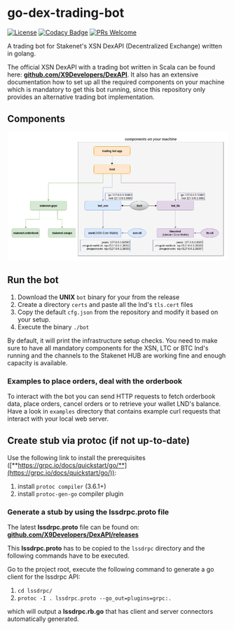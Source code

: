 # go-dex-trading-bot

[![License](http://img.shields.io/badge/license-MIT-blue.svg)](https://raw.githubusercontent.com/miguelmota/cwntr/go-crypto-tools/LICENSE.md)
[![Codacy Badge](https://api.codacy.com/project/badge/Grade/1ab794872bef48d59e09f8e3160d6326)](https://www.codacy.com/manual/cwntr/go-dex-client?utm_source=github.com&amp;utm_medium=referral&amp;utm_content=cwntr/go-dex-client&amp;utm_campaign=Badge_Grade)
[![PRs Welcome](https://img.shields.io/badge/PRs-welcome-brightgreen.svg)](#contributing)

A trading bot for Stakenet's XSN DexAPI (Decentralized Exchange) written in golang.

The official XSN DexAPI with a trading bot written in Scala can be found here: [**github.com/X9Developers/DexAPI**](https://github.com/X9Developers/DexAPI). It also has an extensive documentation how to set up all the required components on your machine which is mandatory to get this bot running, since this repository only provides an alternative trading bot implementation.

## Components
![alt text](infrastructure/components.png)

## Run the bot
 1. Download the **UNIX** `bot` binary for your from the release
 2. Create a directory `certs` and paste all the lnd's `tls.cert` files
 3. Copy the default `cfg.json` from the repository and modify it based on your setup.
 4. Execute the binary `./bot`
 
By default, it will print the infrastructure setup checks. You need to make sure to have all mandatory components for the XSN, LTC or BTC lnd's running and the channels to the Stakenet HUB are working fine and enough capacity is available.

### Examples to place orders, deal with the orderbook
To interact with the bot you can send HTTP requests to fetch orderbook data, place orders, cancel orders or to retrieve your wallet LND's balance. Have a look in `examples` directory that contains example curl requests that interact with your local web server.  

## Create stub via protoc (if not up-to-date)
Use the following link to install the prerequisites ([**https://grpc.io/docs/quickstart/go/**](https://grpc.io/docs/quickstart/go/)):

 1. install `protoc compiler` (3.6.1+) 
 2. install `protoc-gen-go` compiler plugin 

### Generate a stub by using the lssdrpc.proto file
The latest **lssdrpc.proto** file can be found on: 
[**github.com/X9Developers/DexAPI/releases**](https://github.com/X9Developers/DexAPI/releases)

This **lssdrpc.proto** has to be copied to the `lssdrpc` directory and the following commands have to be executed.

Go to the project root, execute the following command to generate a go client for the lssdrpc API:

 1. `cd lssdrpc/`
 2. `protoc -I . lssdrpc.proto --go_out=plugins=grpc:.`

which will output a **lssdrpc.rb.go** that has client and server connectors automatically generated.
